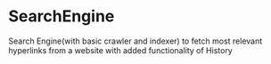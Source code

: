 # SearchEngine
Search Engine(with basic crawler and indexer) to fetch most relevant hyperlinks from a website with added functionality of History
